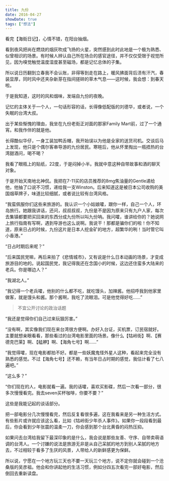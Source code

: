 ```yaml
---
title: 九份
date: 2016-04-27
showDate: true
tags: ["想法"]
---
```

看完【海街日记】，心情不错，在阳台抽烟。

看到夜风把尚在燃烧的烟灰吹成飞扬的火星，突然感到此时此地是一个极为熟悉、似曾相识的场景。有时候人辨认自己所在场合的感官途径，并不仅仅受限于视觉所见，因为嗅觉触觉温度湿度甚至磁场，都是记忆总体的子集。

所以说日历翻到立春我不会认账，非得等到走在路上，暖风拂面背后渍有汗汽，春装显厚，同时风中还夹杂新芽在指间搓碎的草木气息——这时候，我会想：到春天啦。

于是我知道，这时的风和烟味，发端自九份的夜晚。

<!--more-->

记忆的主体关于一个人，一句话形容的话，长得像低配版的刘德华，或者说，一个失眠的台湾大叔。

出于某些惭愧的理由，我坐在九份老街正对面的那家Family Mart前，过了一个通宵。和我作伴的就是他。

长得酷似华仔，一身工装加鸭舌帽，我开始误以为他是全家的送货司机。交谈后马上发现，他只是个偶尔客串导游的九份居民。寒暄后，他从怀里掏出一瓶捂热的台湾甜酒问，喝不喝？

我看了眼瓶上的贴纸，22度，于是闷掉小半。我就中意这种自带故事和酒的聊天对象。

于是开始天南地北神侃。我把在7-11买的店员推荐的8mg焦油量的Gentle递给他，他抽了口说不习惯，递给我一支Winston。后来知道这是被日本公司收购的美国烟草牌子，味道比较细腻，或者说比较有台湾风格。

“我蛮佩服你们这些来旅游的。我认识一个小姑娘嚯，跟你一样，自己一个人，环岛旅行。她跟我讲话，还问，叔叔叔叔，九份是不是因为原来只有九户人家，每次去集镇都要把买回来的东西分成九份所以叫九份呐。我问嚯，谁讲给你的？她说网上旅行指南有写啊，遇到导游也这么说啊。我说干！那都是骗你们的啦！你不知道，原来日占的时候，九份这片是日本人挖金矿的地方，超繁华的咧！当时管它叫小香港。”

“日占时期后来呢？”

“后来国民党嘛，再后来拍了《悲情城市》，又有说是什么日本动画的场景，才变成旅游目的地的。说起国民党，我记得我还在念国小的时候，这边还住蛮多大陆来的老兵。你是哪边人？”

“我湖北人。”

“我记得一个老兵嚯，他别的什么都不吃，就吃馒头，加辣酱。他招呼我到他家里做客，就是馒头和酱。那个酱啊，我吃了流眼泪。可是他觉得好吃……”

> 不宜公开讨论的政治话题

“我还是觉得你们自己过来玩狠厉害。”

“没有啊，其实像我们现在来台湾很方便啊。办好入台证，买机票，订民宿就好。主要就想亲眼看看，那些看过的台湾电影里面的场景。像什么【牯岭街】啊、【赛德克巴莱】啊、【艋舺】啊、【海角七号】啊……”

“我觉得嚯，现在电影都拍不好。都是一些妖魔鬼怪外星人这种，看起来完全没有熟悉的感觉。不过【海角七号】还不赖，有当年日占时期的感觉，我估计看了七八遍吧。”

“这么多？”

“你们现在的人，电影就看一遍。我的话嚯，喜欢买影碟，然后一次看一部分，很多次慢慢看完。我去seven买杯咖啡，你要不要？”

这些是我能记起的谈话部分。

把一部电影分几次慢慢看完，然后反复看很多遍，这在我看来是另一种生活方式。有些影片或许就应该这么看，比如《牯岭街少年杀人事件》。如果你一段段看到最后，你会看到少年张震的温柔一刀，你会感到那个台北黄昏的闷热压抑。

如果问去台湾给我留下最深印象的是什么，我会说是那些友善、守序、自带卖萌语调的台湾人。一个讨嫌的说法是旅游无非是从自己呆腻的地方到别人呆腻的地方去，不过相较于看多了生厌的风景，人带给人的新鲜感更为保鲜。

所以说，宁愿在一个地方玩三天也不要一天玩三个地方，说不定你就会碰到一个沧桑版的吴彦祖。他会和你讲起他的生活习惯，例如分四五次看完一部好电影，然后倒回去重新读盘。

&nbsp;
